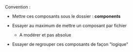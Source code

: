 Convention :

- Mettre ces composants sous le dossier : **components**

- Essayer au maximum de mettre un composant par fichier

  - A modérer et pas absolue

- Essayer de regrouper ces composants de façon "logique"
